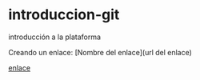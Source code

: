 # introduccion-git
introducción a la plataforma

Creando un enlace:
[Nombre del enlace](url del enlace)

[enlace](http://www.este_es_un_enlace.com)
